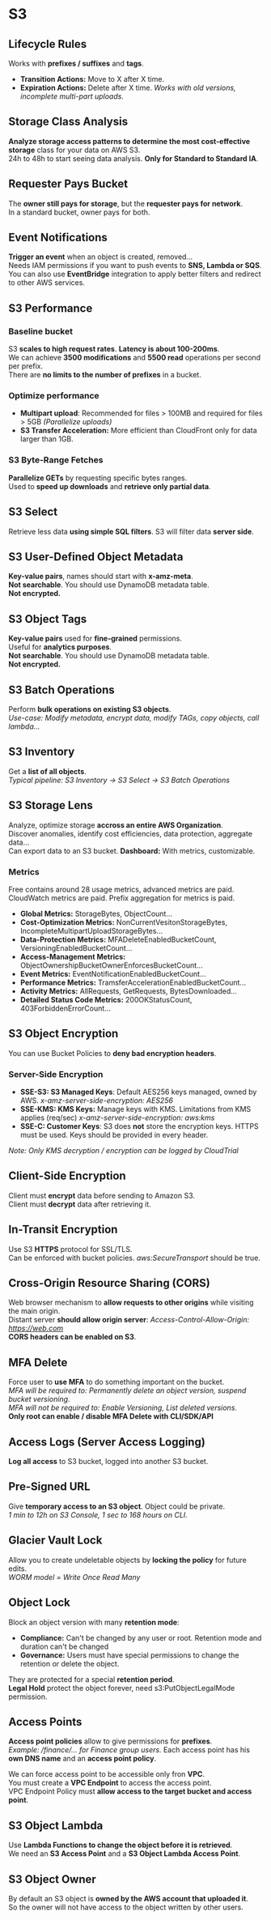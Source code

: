 # S3

## Lifecycle Rules

Works with **prefixes / suffixes** and **tags**.
- **Transition Actions:** Move to X after X time.
- **Expiration Actions:** Delete after X time. *Works with old versions, incomplete multi-part uploads.*


## Storage Class Analysis

**Analyze storage access patterns to determine the most cost-effective storage** class for your data on AWS S3.  
24h to 48h to start seeing data analysis. **Only for Standard to Standard IA**.

## Requester Pays Bucket

The **owner still pays for storage**, but the **requester pays for network**.  
In a standard bucket, owner pays for both.

## Event Notifications

**Trigger an event** when an object is created, removed...  
Needs IAM permissions if you want to push events to **SNS, Lambda or SQS**.  
You can also use **EventBridge** integration to apply better filters and redirect to other AWS services.

## S3 Performance

### Baseline bucket

S3 **scales to high request rates**. **Latency is about 100-200ms**.  
We can achieve **3500 modifications** and **5500 read** operations per second per prefix.  
There are **no limits to the number of prefixes** in a bucket.

### Optimize performance

- **Multipart upload**: Recommended for files > 100MB and required for files > 5GB *(Parallelize uploads)*
- **S3 Transfer Acceleration:** More efficient than CloudFront only for data larger than 1GB.

### S3 Byte-Range Fetches

**Parallelize GETs** by requesting specific bytes ranges.  
Used to **speed up downloads** and **retrieve only partial data**.


## S3 Select

Retrieve less data **using simple SQL filters**. S3 will filter data **server side**.  

## S3 User-Defined Object Metadata

**Key-value pairs**, names should start with **x-amz-meta**.  
**Not searchable**. You should use DynamoDB metadata table.  
**Not encrypted.**

## S3 Object Tags

**Key-value pairs** used for **fine-grained** permissions.  
Useful for **analytics purposes**.  
**Not searchable**. You should use DynamoDB metadata table.  
**Not encrypted.**

## S3 Batch Operations

Perform **bulk operations on existing S3 objects**.  
*Use-case: Modify metadata, encrypt data, modify TAGs, copy objects, call lambda...*

## S3 Inventory

Get a **list of all objects**.  
*Typical pipeline: S3 Inventory -> S3 Select -> S3 Batch Operations*

## S3 Storage Lens

Analyze, optimize storage **accross an entire AWS Organization**.  
Discover anomalies, identify cost efficiencies, data protection, aggregate data...  
Can export data to an S3 bucket. **Dashboard:** With metrics, customizable.

### Metrics

Free contains around 28 usage metrics, advanced metrics are paid.  
CloudWatch metrics are paid. Prefix aggregation for metrics is paid.

- **Global Metrics:** StorageBytes, ObjectCount...
- **Cost-Optimization Metrics:** NonCurrentVesitonStorageBytes, IncompleteMultipartUploadStorageBytes...
- **Data-Protection Metrics:** MFADeleteEnabledBucketCount, VersioningEnabledBucketCount...
- **Access-Management Metrics:** ObjectOwnershipBucketOwnerEnforcesBucketCount...
- **Event Metrics:** EventNotificationEnabledBucketCount...
- **Performance Metrics:** TramsferAccelerationEnabledBucketCount...
- **Activity Metrics:** AllRequests, GetRequests, BytesDownloaded...
- **Detailed Status Code Metrics:** 200OKStatusCount, 403ForbiddenErrorCount...

## S3 Object Encryption

You can use Bucket Policies to **deny bad encryption headers**.

### Server-Side Encryption

- **SSE-S3: S3 Managed Keys**: Default AES256 keys managed, owned by AWS. *x-amz-server-side-encryption: AES256*
- **SSE-KMS: KMS Keys:** Manage keys with KMS. Limitations from KMS applies (req/sec) *x-amz-server-side-encryption: aws:kms*
- **SSE-C: Customer Keys**: S3 does **not** store the encryption keys. HTTPS must be used. Keys should be provided in every header.

*Note: Only KMS decryption / encryption can be logged by CloudTrial*

## Client-Side Encryption

Client must **encrypt** data before sending to Amazon S3.  
Client must **decrypt** data after retrieving it. 

## In-Transit Encryption

Use S3 **HTTPS** protocol for SSL/TLS.  
Can be enforced with bucket policies. *aws:SecureTransport* should be true.

## Cross-Origin Resource Sharing (CORS)

Web browser mechanism to **allow requests to other origins** while visiting the main origin.  
Distant server **should allow origin server**: *Access-Control-Allow-Origin: https://web.com*  
**CORS headers can be enabled on S3**.

## MFA Delete

Force user to **use MFA** to do something important on the bucket.  
*MFA will be required to: Permanently delete an object version, suspend bucket versioning.*  
*MFA will not be required to: Enable Versioning, List deleted versions.*  
**Only root can enable / disable MFA Delete with CLI/SDK/API**

## Access Logs (Server Access Logging)

**Log all access** to S3 bucket, logged into another S3 bucket.

## Pre-Signed URL

Give **temporary access to an S3 object**. Object could be private.  
*1 min to 12h on S3 Console, 1 sec to 168 hours on CLI.*

## Glacier Vault Lock

Allow you to create undeletable objects by **locking the policy** for future edits.  
*WORM model = Write Once Read Many*

## Object Lock

Block an object version with many **retention mode**:
- **Compliance:** Can't be changed by any user or root. Retention mode and duration can't be changed
- **Governance:** Users must have special permissions to change the retention or delete the object.

They are protected for a special **retention period**.  
**Legal Hold** protect the object forever, need s3:PutObjectLegalMode permission.

## Access Points

**Access point policies** allow to give permissions for **prefixes**.  
*Example: /finance/... for Finance group users.*
Each access point has his **own DNS name** and an **access point policy**.

We can force access point to be accessible only fron **VPC**.  
You must create a **VPC Endpoint** to access the access point.  
VPC Endpoint Policy must **allow access to the target bucket and access point**.

## S3 Object Lambda

Use **Lambda Functions to change the object before it is retrieved**.  
We need an **S3 Access Point** and a **S3 Object Lambda Access Point**.  

## S3 Object Owner

By default an S3 object is **owned by the AWS account that uploaded it**.  
So the owner will not have access to the object written by other users.
